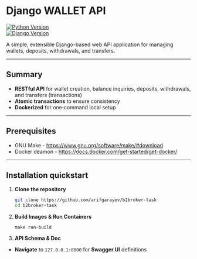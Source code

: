 # Django WALLET API

[![Python Version](https://img.shields.io/badge/python-3.13%2B-blue)](https://www.python.org/)  
[![Django Version](https://img.shields.io/badge/django-5.1%2B-green)](https://www.djangoproject.com/)  

A simple, extensible Django-based web API application for managing wallets, deposits, withdrawals, and transfers.  

---

## Summary

- **RESTful API** for wallet creation, balance inquiries, deposits, withdrawals, and transfers (transactions)
- **Atomic transactions** to ensure consistency  
- **Dockerized** for one‑command local setup  

---

## Prerequisites

- GNU Make - https://www.gnu.org/software/make/#download
- Docker deamon - https://docs.docker.com/get-started/get-docker/

---

## Installation quickstart

1. **Clone the repository**  
   ```bash
   git clone https://github.com/arifgarayev/b2broker-task
   cd b2broker-task
2. **Build Images & Run Containers**  
    ```
    make run-build
3. **API Schema & Doc**
 - **Navigate** to ```127.0.0.1:8000``` for **Swagger UI** definitions

